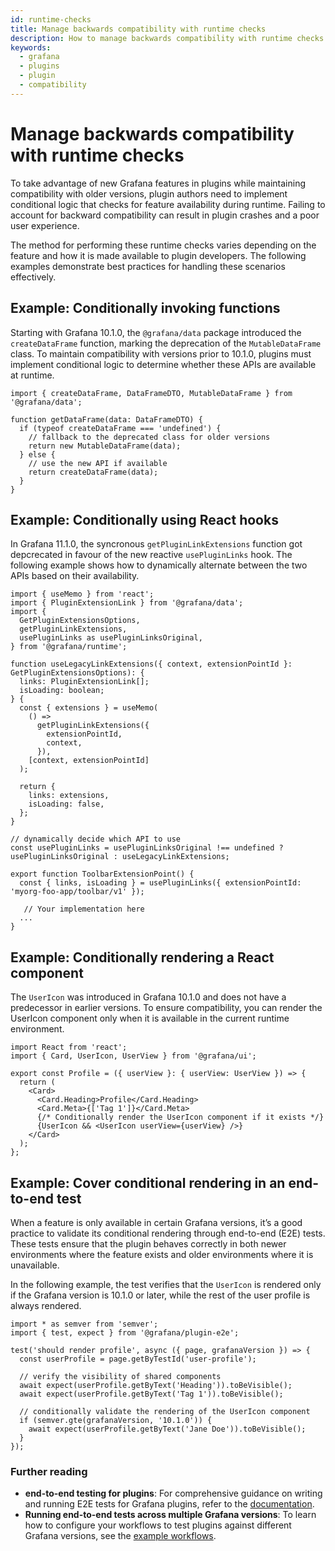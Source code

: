 ```yaml
---
id: runtime-checks
title: Manage backwards compatibility with runtime checks
description: How to manage backwards compatibility with runtime checks.
keywords:
  - grafana
  - plugins
  - plugin
  - compatibility
---
```


# Manage backwards compatibility with runtime checks

To take advantage of new Grafana features in plugins while maintaining compatibility with older versions, plugin authors need to implement conditional logic that checks for feature availability during runtime. Failing to account for backward compatibility can result in plugin crashes and a poor user experience.

The method for performing these runtime checks varies depending on the feature and how it is made available to plugin developers. The following examples demonstrate best practices for handling these scenarios effectively.

## Example: Conditionally invoking functions

Starting with Grafana 10.1.0, the `@grafana/data` package introduced the `createDataFrame` function, marking the deprecation of the `MutableDataFrame` class. To maintain compatibility with versions prior to 10.1.0, plugins must implement conditional logic to determine whether these APIs are available at runtime.

```tsx
import { createDataFrame, DataFrameDTO, MutableDataFrame } from '@grafana/data';

function getDataFrame(data: DataFrameDTO) {
  if (typeof createDataFrame === 'undefined') {
    // fallback to the deprecated class for older versions
    return new MutableDataFrame(data);
  } else {
    // use the new API if available
    return createDataFrame(data);
  }
}
```

## Example: Conditionally using React hooks

In Grafana 11.1.0, the syncronous `getPluginLinkExtensions` function got depcrecated in favour of the new reactive `usePluginLinks` hook. The following example shows how to dynamically alternate between the two APIs based on their availability.

```tsx
import { useMemo } from 'react';
import { PluginExtensionLink } from '@grafana/data';
import {
  GetPluginExtensionsOptions,
  getPluginLinkExtensions,
  usePluginLinks as usePluginLinksOriginal,
} from '@grafana/runtime';

function useLegacyLinkExtensions({ context, extensionPointId }: GetPluginExtensionsOptions): {
  links: PluginExtensionLink[];
  isLoading: boolean;
} {
  const { extensions } = useMemo(
    () =>
      getPluginLinkExtensions({
        extensionPointId,
        context,
      }),
    [context, extensionPointId]
  );

  return {
    links: extensions,
    isLoading: false,
  };
}

// dynamically decide which API to use
const usePluginLinks = usePluginLinksOriginal !== undefined ? usePluginLinksOriginal : useLegacyLinkExtensions;

export function ToolbarExtensionPoint() {
  const { links, isLoading } = usePluginLinks({ extensionPointId: 'myorg-foo-app/toolbar/v1' });

   // Your implementation here
  ...
}
```

## Example: Conditionally rendering a React component

The `UserIcon` was introduced in Grafana 10.1.0 and does not have a predecessor in earlier versions. To ensure compatibility, you can render the UserIcon component only when it is available in the current runtime environment.

```tsx
import React from 'react';
import { Card, UserIcon, UserView } from '@grafana/ui';

export const Profile = ({ userView }: { userView: UserView }) => {
  return (
    <Card>
      <Card.Heading>Profile</Card.Heading>
      <Card.Meta>{['Tag 1']}</Card.Meta>
      {/* Conditionally render the UserIcon component if it exists */}
      {UserIcon && <UserIcon userView={userView} />}
    </Card>
  );
};
```

## Example: Cover conditional rendering in an end-to-end test

When a feature is only available in certain Grafana versions, it’s a good practice to validate its conditional rendering through end-to-end (E2E) tests. These tests ensure that the plugin behaves correctly in both newer environments where the feature exists and older environments where it is unavailable.

In the following example, the test verifies that the `UserIcon` is rendered only if the Grafana version is 10.1.0 or later, while the rest of the user profile is always rendered.

```tsx
import * as semver from 'semver';
import { test, expect } from '@grafana/plugin-e2e';

test('should render profile', async ({ page, grafanaVersion }) => {
  const userProfile = page.getByTestId('user-profile');

  // verify the visibility of shared components
  await expect(userProfile.getByText('Heading')).toBeVisible();
  await expect(userProfile.getByText('Tag 1')).toBeVisible();

  // conditionally validate the rendering of the UserIcon component
  if (semver.gte(grafanaVersion, '10.1.0')) {
    await expect(userProfile.getByText('Jane Doe')).toBeVisible();
  }
});
```

### Further reading

- **end-to-end testing for plugins**: For comprehensive guidance on writing and running E2E tests for Grafana plugins, refer to the [documentation](../e2e-test-a-plugin/introduction.md).
- **Running end-to-end tests across multiple Grafana versions**: To learn how to configure your workflows to test plugins against different Grafana versions, see the [example workflows](../e2e-test-a-plugin/ci.md).
